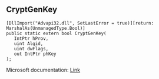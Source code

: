 ## CryptGenKey

```
[DllImport("Advapi32.dll", SetLastError = true)][return: MarshalAs(UnmanagedType.Bool)]
public static extern bool CryptGenKey(
   IntPtr hProv,
   uint Algid,
   uint dwFlags,
   out IntPtr phKey
);
```

Microsoft documentation: [Link](https://docs.microsoft.com/en-us/windows/win32/api/wincrypt/nf-wincrypt-cryptgenkey)
